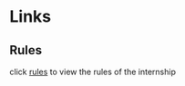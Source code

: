 # Links

## Rules

click [rules](https://docs.google.com/document/d/16ws6NokCeDwnSNp2wBBskAz7aWDvADJYnbqYxuQVytQ/edit) to view the rules of the internship
